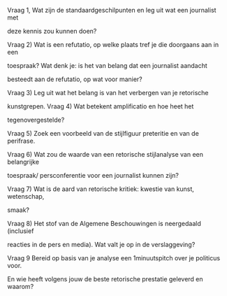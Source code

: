 Vraag 1, Wat zijn de standaardgeschilpunten en leg uit wat een journalist met

deze kennis zou kunnen doen?

Vraag 2) Wat is een refutatio, op welke plaats tref je die doorgaans aan in een

toespraak? Wat denk je: is het van belang dat een journalist aandacht

besteedt aan de refutatio, op wat voor manier?

Vraag 3) Leg uit wat het belang is van het verbergen van je retorische

kunstgrepen. Vraag 4) Wat betekent amplificatio en hoe heet het

tegenovergestelde?

Vraag 5) Zoek een voorbeeld van de stijlfiguur preteritie en van de perifrase.

Vraag 6) Wat zou de waarde van een retorische stijlanalyse van een belangrijke

toespraak/ persconferentie voor een journalist kunnen zijn?

Vraag 7) Wat is de aard van retorische kritiek: kwestie van kunst, wetenschap,

smaak?

Vraag 8) Het stof van de Algemene Beschouwingen is neergedaald (inclusief

reacties in de pers en media). Wat valt je op in de verslaggeving?

Vraag 9 Bereid op basis van je analyse een 1minuutspitch over je politicus voor.

En wie heeft volgens jouw de beste retorische prestatie geleverd en waarom?